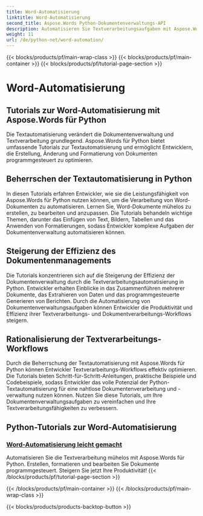 ```yaml
---
title: Word-Automatisierung
linktitle: Word-Automatisierung
second_title: Aspose.Words Python-Dokumentenverwaltungs-API
description: Automatisieren Sie Textverarbeitungsaufgaben mit Aspose.Words für Python. Optimieren Sie die Dokumentenverwaltung und steigern Sie die Effizienz der Textautomatisierung.
weight: 11
url: /de/python-net/word-automation/
---
```


{{< blocks/products/pf/main-wrap-class >}}
{{< blocks/products/pf/main-container >}}
{{< blocks/products/pf/tutorial-page-section >}}

# Word-Automatisierung

## Tutorials zur Word-Automatisierung mit Aspose.Words für Python

Die Textautomatisierung verändert die Dokumentenverwaltung und Textverarbeitung grundlegend. Aspose.Words für Python bietet umfassende Tutorials zur Textautomatisierung und ermöglicht Entwicklern, die Erstellung, Änderung und Formatierung von Dokumenten programmgesteuert zu optimieren.

## Beherrschen der Textautomatisierung in Python

In diesen Tutorials erfahren Entwickler, wie sie die Leistungsfähigkeit von Aspose.Words für Python nutzen können, um die Verarbeitung von Word-Dokumenten zu automatisieren. Lernen Sie, Word-Dokumente mühelos zu erstellen, zu bearbeiten und anzupassen. Die Tutorials behandeln wichtige Themen, darunter das Einfügen von Text, Bildern, Tabellen und das Anwenden von Formatierungen, sodass Entwickler komplexe Aufgaben der Dokumentenverwaltung automatisieren können.

## Steigerung der Effizienz des Dokumentenmanagements

Die Tutorials konzentrieren sich auf die Steigerung der Effizienz der Dokumentenverwaltung durch die Textverarbeitungsautomatisierung in Python. Entwickler erhalten Einblicke in das Zusammenführen mehrerer Dokumente, das Extrahieren von Daten und das programmgesteuerte Generieren von Berichten. Durch die Automatisierung von Dokumentenverwaltungsaufgaben können Entwickler die Produktivität und Effizienz ihrer Textverarbeitungs- und Dokumentverarbeitungs-Workflows steigern.

## Rationalisierung der Textverarbeitungs-Workflows

Durch die Beherrschung der Textautomatisierung mit Aspose.Words für Python können Entwickler Textverarbeitungs-Workflows effektiv optimieren. Die Tutorials bieten Schritt-für-Schritt-Anleitungen, praktische Beispiele und Codebeispiele, sodass Entwickler das volle Potenzial der Python-Textautomatisierung für eine nahtlose Dokumentenverarbeitung und -verwaltung nutzen können. Nutzen Sie diese Tutorials, um Ihre Dokumentenverwaltungsaufgaben zu vereinfachen und Ihre Textverarbeitungsfähigkeiten zu verbessern.

## Python-Tutorials zur Word-Automatisierung
### [Word-Automatisierung leicht gemacht](./word-automation-made-easy/)
Automatisieren Sie die Textverarbeitung mühelos mit Aspose.Words für Python. Erstellen, formatieren und bearbeiten Sie Dokumente programmgesteuert. Steigern Sie jetzt Ihre Produktivität!
{{< /blocks/products/pf/tutorial-page-section >}}

{{< /blocks/products/pf/main-container >}}
{{< /blocks/products/pf/main-wrap-class >}}

{{< blocks/products/products-backtop-button >}}
